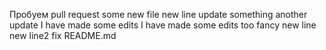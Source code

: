 Пробуем pull request
some new file
new line
update something 
another update
I have made some edits
I have made some edits too
fancy new line
new line2
fix README.md
